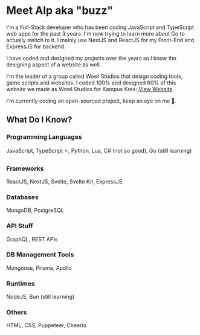 # Meet Alp aka "buzz"

I'm a Full-Stack developer who has been coding JavaScript and TypeScript web apps for the past 3 years. I'm now trying to learn more about Go to actually switch to it.
I mainly use NextJS and ReactJS for my Front-End and ExpressJS for backend.

I have coded and designed my projects over the years so I know the designing aspect of a website as well.

I'm the leader of a group called Wowl Studios that design coding tools, game scripts and websites.
I coded 100% and designed 60% of this website we made as Wowl Studios for Kampus Kres: [View Website](https://kampuskres.com.tr/).

I'm currently coding an open-sourced project, keep an eye on me 👀.

## What Do I Know?
### Programming Languages
JavaScript, TypeScript ⭐, Python, Lua, C# (not so good), Go (still learning)
### Frameworks
ReactJS, NextJS, Svelte, Svelte Kit, ExpressJS
### Databases
MongoDB, PostgreSQL
### API Stuff
GraphQL, REST APIs
### DB Management Tools
Mongoose, Prisma, Apollo
### Runtimes
NodeJS, Bun (still learning)
### Others
HTML, CSS, Puppeteer, Cheerio
